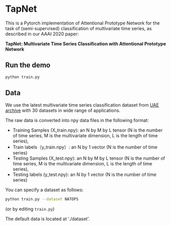 # TapNet

This is a Pytorch implementation of Attentional Prototype Network for the task of (semi-supervised) classification of multivariate time series, as described in our AAAI 2020 paper:

**TapNet: Multivariate Time Series Classification with Attentional Prototype Network**

## Run the demo

```bash
python train.py
```

## Data

We use the latest multivariate time series classification dataset from [UAE archive](http://timeseriesclassification.com) with 30 datasets in wide range of applications.

The raw data is converted into npy data files in the following format:
* Training Samples (X_train.npy): an N by M by L tensor (N is the number of time series, M is the multivariate dimension, L is the length of time series),
* Train labels（y_train.npy）: an N by 1 vector (N is the number of time series)
* Testing Samples (X_test.npy): an N by M by L tensor (N is the number of time series, M is the multivariate dimension, L is the length of time series),
* Testing labels (y_test.npy): an N by 1 vector (N is the number of time series)

You can specify a dataset as follows:

```bash
python train.py --dataset NATOPS
```

(or by editing `train.py`)

The default data is located at './dataset'.
